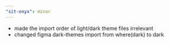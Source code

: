 ```yaml
---
"sit-onyx": minor
---
```


- made the import order of light/dark theme files irrelevant
- changed figma dark-themes import from where(dark) to dark
